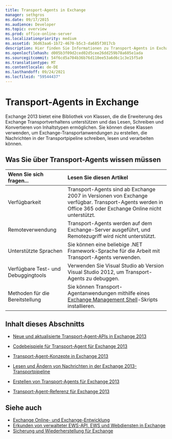 ```yaml
---
title: Transport-Agents in Exchange
manager: sethgros
ms.date: 09/17/2015
ms.audience: Developer
ms.topic: overview
ms.prod: office-online-server
ms.localizationpriority: medium
ms.assetid: 36d63aa6-1b72-4670-b5c3-da685f3017cb
description: Hier finden Sie Informationen zu Transport-Agents in Exchange 2013.
ms.openlocfilehash: d005b3f09d2ced02d5cee26dd259b78a605e1ada
ms.sourcegitcommit: 54f6cd5a704b36b76d110ee53a6d6c1c3e15f5a9
ms.translationtype: MT
ms.contentlocale: de-DE
ms.lasthandoff: 09/24/2021
ms.locfileid: "59544437"
---
```

# <a name="transport-agents-in-exchange"></a>Transport-Agents in Exchange
  
Exchange 2013 bietet eine Bibliothek von Klassen, die die Erweiterung des Exchange Transportverhaltens unterstützen und das Lesen, Schreiben und Konvertieren von Inhaltstypen ermöglichen. Sie können diese Klassen verwenden, um Exchange-Transportanwendungen zu erstellen, die Nachrichten in der Transportpipeline schreiben, lesen und verarbeiten können.
  
## <a name="what-you-need-to-know-about-transport-agents"></a>Was Sie über Transport-Agents wissen müssen

|Wenn Sie sich fragen...|Lesen Sie diesen Artikel|
|:-----|:-----|
|Verfügbarkeit  <br/> |Transport-Agents sind ab Exchange 2007 in Versionen von Exchange verfügbar. Transport-Agents werden in Office 365 oder Exchange Online nicht unterstützt.  <br/> |
|Remoteverwendung  <br/> |Transport-Agents werden auf dem Exchange-Server ausgeführt, und Remotezugriff wird nicht unterstützt.  <br/> |
|Unterstützte Sprachen  <br/> |Sie können eine beliebige .NET Framework-Sprache für die Arbeit mit Transport-Agents verwenden.  <br/> |
|Verfügbare Test- und Debuggingtools  <br/> |Verwenden Sie Visual Studio ab Version Visual Studio 2012, um Transport-Agents zu debuggen.  <br/> |
|Methoden für die Bereitstellung  <br/> |Sie können Transport-Agentanwendungen mithilfe eines [Exchange Management Shell](../management/exchange-management-shell.md)-Skripts installieren.  <br/> |
   
## <a name="in-this-section"></a>Inhalt dieses Abschnitts

- [Neue und aktualisierte Transport-Agent-APIs in Exchange 2013](new-and-updated-transport-agent-apis-in-exchange-2013.md)
    
- [Codebeispiele für Transport-Agent für Exchange 2013](transport-agent-code-samples-for-exchange-2013.md)
    
- [Transport-Agent-Konzepte in Exchange 2013](transport-agent-concepts-in-exchange-2013.md)
    
- [Lesen und Ändern von Nachrichten in der Exchange 2013-Transportpipeline](reading-and-modifying-messages-in-the-exchange-2013-transport-pipeline.md)
    
- [Erstellen von Transport-Agents für Exchange 2013](creating-transport-agents-for-exchange-2013.md)
    
- [Transport-Agent-Referenz für Exchange 2013](transport-agent-reference-for-exchange-2013.md)
    
## <a name="see-also"></a>Siehe auch

- [Exchange Online- und Exchange-Entwicklung](../exchange-server-development.md)    
- [Erkunden von verwalteter EWS-API, EWS und Webdiensten in Exchange](../exchange-web-services/explore-the-ews-managed-api-ews-and-web-services-in-exchange.md)   
- [Sicherung und Wiederherstellung für Exchange](../backup-restore/backup-and-restore-for-exchange-2013.md) 
    

